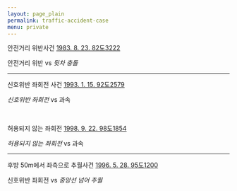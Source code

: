 ```yaml
---
layout: page_plain
permalink: traffic-accident-case
menu: private
---
```

안전거리 위반사건 [1983. 8. 23. 82도3222](http://glaw.scourt.go.kr/wsjo/panre/sjo100.do?bubNm=%EB%8C%80%EB%B2%95%EC%9B%90&saNo=82%EB%8F%843222)

안전거리 위반 vs *뒷차 충돌*


- - -

신호위반 좌회전 사건 [1993. 1. 15. 92도2579](http://glaw.scourt.go.kr/wsjo/panre/sjo100.do?bubNm=%EB%8C%80%EB%B2%95%EC%9B%90&saNo=92%EB%8F%842579)

*신호위반 좌회전* vs 과속

<br/>

허용되지 않는 좌회전 [1998. 9. 22. 98도1854](http://glaw.scourt.go.kr/wsjo/panre/sjo100.do?contId=2103470&q=1998.%209.%2022%2098%EB%8F%841854&nq=&w=panre&section=panre_tot&subw=&subsection=&subId=1&csq=&groups=6,7,5,9&category=&outmax=1&msort=s:6:0,d:1:1,p:2:0&onlycount=&sp=&d1=&d2=&d3=&d4=&d5=&pg=2&p1=&p2=&p3=&p4=&p5=&p6=&p7=&p8=&p9=&p10=&p11=&p12=&sysCd=WSJO&tabGbnCd=&saNo=&joNo=&lawNm=&hanjaYn=N&userSrchHistNo=&poption=&srch=&range=&daewbyn=N&smpryn=N&tabId=&save=Y&bubNm=)

*허용되지 않는 좌회전* vs 과속



- - -

후방 50m에서 좌측으로 추월사건 [1996. 5. 28. 95도1200](http://glaw.scourt.go.kr/wsjo/panre/sjo100.do?contId=2102525&q=95%EB%8F%841200&nq=&w=panre&section=panre_tot&subw=&subsection=&subId=1&csq=&groups=6,7,5,9&category=&outmax=1&msort=s:6:0,d:1:1,p:2:0&onlycount=&sp=&d1=&d2=&d3=&d4=&d5=&pg=1&p1=&p2=&p3=&p4=&p5=&p6=&p7=&p8=&p9=&p10=&p11=&p12=&sysCd=WSJO&tabGbnCd=&saNo=&joNo=&lawNm=&hanjaYn=N&userSrchHistNo=&poption=&srch=&range=&daewbyn=N&smpryn=N&tabId=&save=Y&bubNm=)

신호위반 좌회전 vs *중앙선 넘어 추월*


